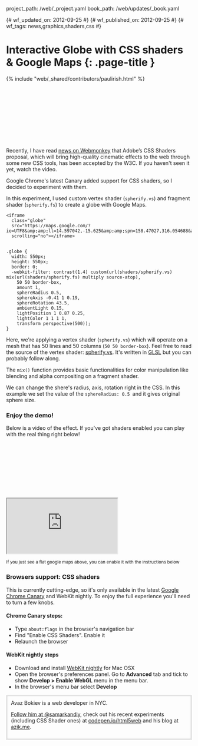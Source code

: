 project_path: /web/_project.yaml book_path: /web/updates/_book.yaml

{# wf_updated_on: 2012-09-25 #} {# wf_published_on: 2012-09-25 #} {# wf_tags: news,graphics,shaders,css #}

# Interactive Globe with CSS shaders & Google Maps {: .page-title }

{% include "web/_shared/contributors/paulirish.html" %}

<div class="video-wrapper">
  <iframe class="devsite-embedded-youtube-video" data-video-id="NZRqnohI3m4"
          data-autohide="1" data-showinfo="0" frameborder="0" allowfullscreen>
  </iframe>
</div>

Recently, I have read <a href="http://www.webmonkey.com/2012/09/adobes-css-shaders-now-an-official-web-standard/" title="" target="_blank">news on Webmonkey</a> that Adobe’s CSS Shaders proposal, which will bring high-quality cinematic effects to the web through some new CSS tools, has been accepted by the W3C. If you haven't seen it yet, watch the video.

<!--The Web is developing so quickly, it surprises me.-->

<p>Google Chrome's latest Canary added support for CSS shaders, so I decided to experiment with them.</p>

<p>In this experiment, I used custom vertex shader (<code>spherify.vs</code>) and fragment shader (<code>spherify.fs</code>) to create a globe with Google Maps.</p>

    <iframe
      class="globe"
      src="https://maps.google.com/?ie=UTF8&amp;amp;ll=14.597042,-15.625&amp;amp;spn=158.47027,316.054688&amp;amp;t=h&amp;amp;z=2&amp;amp;output=embed"
      scrolling="no"></iframe>
    
    
    .globe {
      width: 550px;
      height: 550px;
      border: 0;
      -webkit-filter: contrast(1.4) custom(url(shaders/spherify.vs) mix(url(shaders/spherify.fs) multiply source-atop),
        50 50 border-box,
        amount 1,
        sphereRadius 0.5,
        sphereAxis -0.41 1 0.19,
        sphereRotation 43.5,
        ambientLight 0.15,
        lightPosition 1 0.87 0.25,
        lightColor 1 1 1 1,
        transform perspective(500));
    }
    

<p>
Here, we're applying a vertex shader (<code>spherify.vs</code>) which will operate on a mesh that has 50 lines and 50 columns (<code>50 50 border-box</code>). Feel free to read the source of the vertex shader: <a href="http://is.gd/spherifyvs">spherify.vs</a>. It's written in <a href="http://en.wikipedia.org/wiki/GLSL">GLSL</a> but you can probably follow along.
</p>

<p>The <code>mix()</code> function provides basic functionalities for color manipulation like blending and alpha compositing on a fragment shader. </p>

<p>We can change the shere's radius, axis, rotation right in the CSS. In this example we set the value of the <code>sphereRadius: 0.5 </code>and it gives original sphere size.</p>

### Enjoy the demo!

<p>Below is a video of the effect. If you've got shaders enabled you can play with the real thing right below!</p>

<div class="video-wrapper">
  <iframe class="devsite-embedded-youtube-video" data-video-id="5TG6TK2nueo"
          data-autohide="1" data-showinfo="0" frameborder="0" allowfullscreen>
  </iframe>
</div>

<iframe class="globe" src="https://maps.google.com/?ie=UTF8&amp;ll=14.597042,-15.625&amp;spn=158.47027,316.054688&amp;t=h&amp;z=2&amp;output=embed" scrolling="no" mark="crwd-mark"></iframe>

<p><small>If you just see a flat google maps above, you can enable it with the instructions below</small></p>

### Browsers support: CSS shaders

<p>
  This is currently cutting-edge, so it's only available in the latest <a href="https://www.google.com/intl/en/chrome/browser/canary.html" title="Download Google Chrome Canary" target="_blank">Google Chrome Canary</a> and WebKit nightly. To enjoy the full experience you'll need to turn a few knobs.
</p>

#### Chrome Canary steps:

<ul>
    <li>Type <code>about:flags</code> in the browser's navigation bar</li>
        <li>Find "Enable CSS Shaders". Enable it
    <li>Relaunch the browser</li>
</ul>

#### WebKit nightly steps

<ul>
    <li>Download and install <a href="http://nightly.webkit.org/" title="Download WebKit nightly build for Mac" target="_blank">WebKit nightly</a> for Mac OSX</li>
    <li>Open the browser's preferences panel. Go to <b>Advanced</b> tab and tick to show <b>Develop > Enable WebGL</b> menu in the menu bar.</li>
    <li>In the browser's menu bar select <b>Develop </b></li>
</ul>

<aside class="bio clearfix" style="border: 3px double #CCC; padding: 10px;"> Avaz Bokiev is a web developer in NYC. 

[Follow him at @samarkandiy](https://twitter.com/samarkandiy), check out his recent experiments (including CSS Shader ones) at [codepen.io/html5web](http://codepen.io/html5web) and his blog at [azik.me](http://azik.me/). </aside>